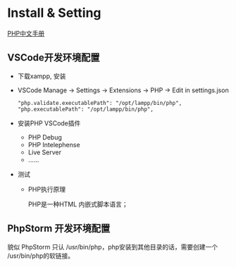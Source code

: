 # Install & Setting

[PHP中文手册](https://www.php.net/manual/zh/)



## VSCode开发环境配置

+ 下载xampp, 安装

+ VSCode Manage -> Settings -> Extensions -> PHP -> Edit in settings.json

  ```properties
  "php.validate.executablePath": "/opt/lampp/bin/php",
  "php.executablePath": "/opt/lampp/bin/php",
  ```

+ 安装PHP VSCode插件
  + PHP Debug
  + PHP Intelephense
  + Live Server
  + ......

+ 测试

  + PHP执行原理

    PHP是一种HTML 内嵌式脚本语言；

  

## PhpStorm 开发环境配置

貌似 PhpStorm 只认 /usr/bin/php，php安装到其他目录的话，需要创建一个 /usr/bin/php的软链接。